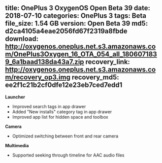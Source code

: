 title: OnePlus 3 OxygenOS Open Beta 39
date: 2018-07-10
categories: OnePlus 3
tags: Beta
file_size: 1.54 GB
version: Open Beta 39
md5: d2ca4105a4eae2056fd67f2319a8fbde
download: http://oxygenos.oneplus.net.s3.amazonaws.com/OnePlus3Oxygen_16_OTA_054_all_1806071839_6a1baad138da43a7.zip
recovery_link: http://oxygenos.oneplus.net.s3.amazonaws.com/recovery_op3.img
recovery_md5: ee2f1c21b2cf0dfe12e23eb7ced7edd1
---
**Launcher**
* Improved search tags in app drawer
* Added "New installs" category tag in app drawer
* Improved app list for hidden space and toolbox

**Camera**
* Optimized switching between front and rear camera

**Multimedia**
* Supported seeking through timeline for AAC audio files
